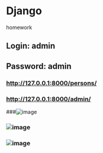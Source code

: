 # Django
homework
## Login: admin
## Password: admin
### http://127.0.0.1:8000/persons/
### http://127.0.0.1:8000/admin/


###![image](https://github.com/user-attachments/assets/0a8b669e-9600-4cea-9a01-443162cba396)
### ![image](https://github.com/user-attachments/assets/4e63f590-1ebb-471c-8999-6471cafbcf4c)
### ![image](https://github.com/user-attachments/assets/cd6fcf9f-ef8a-4016-b83e-cc96cda2b240)


